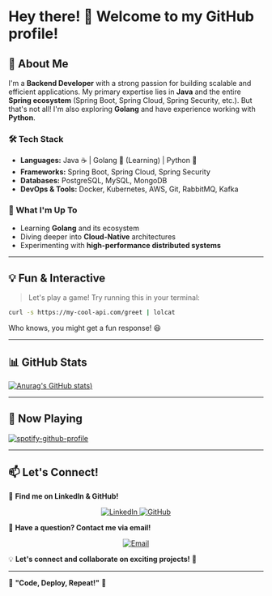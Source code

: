 # Hey there! 👋 Welcome to my GitHub profile!

## 🚀 About Me

I'm a **Backend Developer** with a strong passion for building scalable and efficient applications. My primary expertise lies in **Java** and the entire **Spring ecosystem** (Spring Boot, Spring Cloud, Spring Security, etc.). But that's not all! I'm also exploring **Golang** and have experience working with **Python**.

### 🛠️ Tech Stack

- **Languages:** Java ☕ | Golang 🦫 (Learning) | Python 🐍
- **Frameworks:** Spring Boot, Spring Cloud, Spring Security
- **Databases:** PostgreSQL, MySQL, MongoDB
- **DevOps & Tools:** Docker, Kubernetes, AWS, Git, RabbitMQ, Kafka

### 🎯 What I'm Up To

- Learning **Golang** and its ecosystem
- Diving deeper into **Cloud-Native** architectures
- Experimenting with **high-performance distributed systems**

---

## 💡 Fun & Interactive

> Let's play a game! Try running this in your terminal:

```sh
curl -s https://my-cool-api.com/greet | lolcat
```

Who knows, you might get a fun response! 😆

---

## 📊 GitHub Stats



[![Anurag's GitHub stats](https://github-readme-stats.vercel.app/api?username=mtsSAraujo&show_icons=true&theme=radical))](https://github.com/anuraghazra/github-readme-stats)





---

## 🎵 Now Playing

[![spotify-github-profile](https://spotify-github-profile.kittinanx.com/api/view?uid=kinghartsuz&cover_image=true&theme=default&show_offline=false&background_color=121212&interchange=false)](https://github.com/kittinan/spotify-github-profile)

---

## 📫 Let's Connect!

💼 **Find me on LinkedIn & GitHub!**  

<p align="center">
  <a href="https://www.linkedin.com/in/mateus-silva-araújo-187586217/" target="_blank">
    <img src="https://img.shields.io/badge/LinkedIn-Connect-blue?style=for-the-badge&logo=linkedin" alt="LinkedIn">
  </a>
  <a href="https://github.com/mtsSAraujo" target="_blank">
    <img src="https://img.shields.io/badge/GitHub-Follow-black?style=for-the-badge&logo=github" alt="GitHub">
  </a>
</p>

📧 **Have a question? Contact me via email!**  

<p align="center">
  <a href="mailto:mateussiaraujo0@gmail.com">
    <img src="https://img.shields.io/badge/Email-Contact-red?style=for-the-badge&logo=gmail" alt="Email">
  </a>
</p>

💡 **Let's connect and collaborate on exciting projects!** 🚀


---

🚀 **"Code, Deploy, Repeat!"** 🚀

